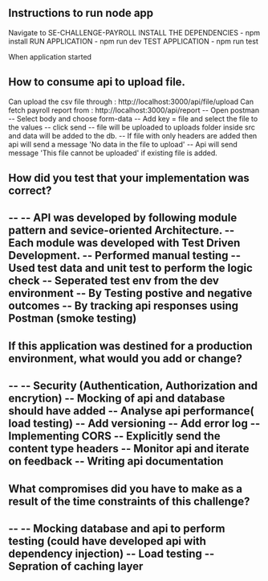 ## Instructions to run node app

Navigate to SE-CHALLENGE-PAYROLL
INSTALL THE DEPENDENCIES - npm install
RUN APPLICATION - npm run dev
TEST APPLICATION - npm run test


When application started

## How to consume api to upload file.


Can upload the csv file through : http://localhost:3000/api/file/upload
Can fetch payroll report from : http://localhost:3000/api/report
-- Open postman
-- Select body and choose form-data
-- Add key = file and select the file to the values
-- click send
-- file will be uploaded to uploads folder inside src and data will be added to the db.
-- If file with only headers are added then api will send a message 'No data in the file to upload'
-- Api will send message 'This file cannot be uploaded' if existing file is added.



## How did you test that your implementation was correct?
  --
      -- API was developed by following module pattern and sevice-oriented Architecture.
      -- Each module was developed with Test Driven Development.
      -- Performed manual testing
      -- Used test data and unit test to perform the logic check
      -- Seperated test env from the dev environment
      -- By Testing postive and negative outcomes
      -- By tracking api responses using Postman (smoke testing)
  --  


## If this application was destined for a production environment, what would you add or change?
  -- 
      -- Security (Authentication, Authorization and encrytion)
      -- Mocking of api and database should have added
      -- Analyse api performance( load testing)
      -- Add versioning 
      -- Add error log
      -- Implementing CORS
      -- Explicitly send the content type headers
      -- Monitor api and iterate on feedback
      -- Writing api documentation
  --
 ## What compromises did you have to make as a result of the time constraints of this challenge?
  --
      -- Mocking database and api to perform testing (could have developed api with dependency injection)
      -- Load testing
      -- Sepration of caching layer
  --